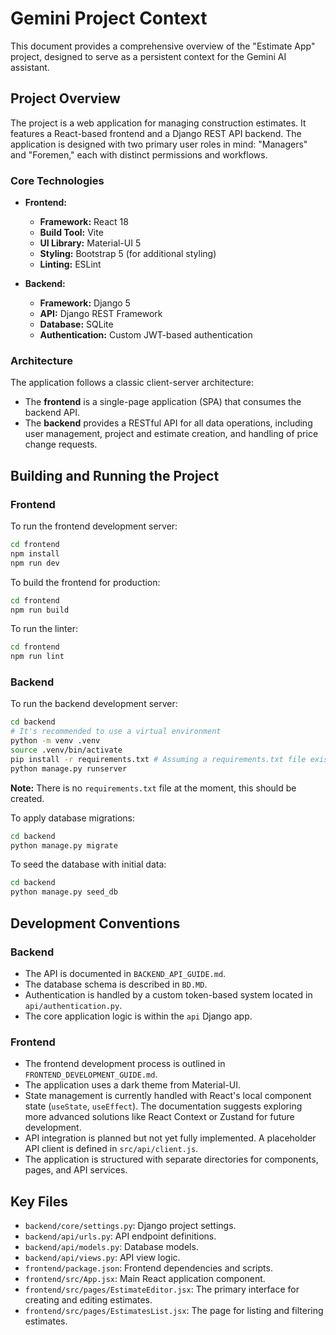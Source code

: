 # Gemini Project Context

This document provides a comprehensive overview of the "Estimate App" project, designed to serve as a persistent context for the Gemini AI assistant.

## Project Overview

The project is a web application for managing construction estimates. It features a React-based frontend and a Django REST API backend. The application is designed with two primary user roles in mind: "Managers" and "Foremen," each with distinct permissions and workflows.

### Core Technologies

*   **Frontend:**
    *   **Framework:** React 18
    *   **Build Tool:** Vite
    *   **UI Library:** Material-UI 5
    *   **Styling:** Bootstrap 5 (for additional styling)
    *   **Linting:** ESLint

*   **Backend:**
    *   **Framework:** Django 5
    *   **API:** Django REST Framework
    *   **Database:** SQLite
    *   **Authentication:** Custom JWT-based authentication

### Architecture

The application follows a classic client-server architecture:

*   The **frontend** is a single-page application (SPA) that consumes the backend API.
*   The **backend** provides a RESTful API for all data operations, including user management, project and estimate creation, and handling of price change requests.

## Building and Running the Project

### Frontend

To run the frontend development server:

```bash
cd frontend
npm install
npm run dev
```

To build the frontend for production:

```bash
cd frontend
npm run build
```

To run the linter:

```bash
cd frontend
npm run lint
```

### Backend

To run the backend development server:

```bash
cd backend
# It's recommended to use a virtual environment
python -m venv .venv
source .venv/bin/activate
pip install -r requirements.txt # Assuming a requirements.txt file exists
python manage.py runserver
```
**Note:** There is no `requirements.txt` file at the moment, this should be created.

To apply database migrations:
```bash
cd backend
python manage.py migrate
```

To seed the database with initial data:
```bash
cd backend
python manage.py seed_db
```

## Development Conventions

### Backend

*   The API is documented in `BACKEND_API_GUIDE.md`.
*   The database schema is described in `BD.MD`.
*   Authentication is handled by a custom token-based system located in `api/authentication.py`.
*   The core application logic is within the `api` Django app.

### Frontend

*   The frontend development process is outlined in `FRONTEND_DEVELOPMENT_GUIDE.md`.
*   The application uses a dark theme from Material-UI.
*   State management is currently handled with React's local component state (`useState`, `useEffect`). The documentation suggests exploring more advanced solutions like React Context or Zustand for future development.
*   API integration is planned but not yet fully implemented. A placeholder API client is defined in `src/api/client.js`.
*   The application is structured with separate directories for components, pages, and API services.

## Key Files

*   `backend/core/settings.py`: Django project settings.
*   `backend/api/urls.py`: API endpoint definitions.
*   `backend/api/models.py`: Database models.
*   `backend/api/views.py`: API view logic.
*   `frontend/package.json`: Frontend dependencies and scripts.
*   `frontend/src/App.jsx`: Main React application component.
*   `frontend/src/pages/EstimateEditor.jsx`: The primary interface for creating and editing estimates.
*   `frontend/src/pages/EstimatesList.jsx`: The page for listing and filtering estimates.
